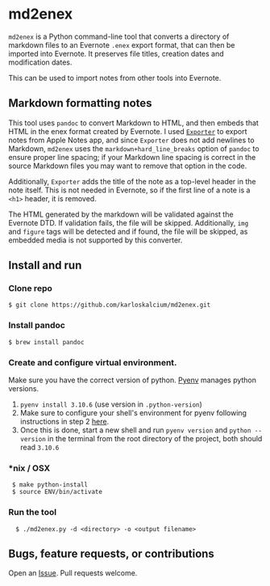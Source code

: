 # md2enex
`md2enex` is a Python command-line tool that converts a directory of markdown files to an Evernote `.enex` export format, that can then be imported into Evernote. It preserves file titles, creation dates and modification dates.

This can be used to import notes from other tools into Evernote.

## Markdown formatting notes
This tool uses `pandoc` to convert Markdown to HTML, and then embeds that HTML in the enex format created by Evernote. I used [`Exporter`](https://apps.apple.com/us/app/exporter/id1099120373?mt=12) to export notes from Apple Notes app, and since `Exporter` does not add newlines to Markdown, `md2enex` uses the `markdown+hard_line_breaks` option of `pandoc` to ensure proper line spacing; if your Markdown line spacing is correct in the source Markdown files you may want to remove that option in the code.

Additionally, `Exporter` adds the title of the note as a top-level header in the note itself. This is not needed in Evernote, so if the first line of a note is a `<h1>` header, it is removed.

The HTML generated by the markdown will be validated against the Evernote DTD. If validation fails, the file will be skipped. Additionally, `img` and `figure` tags will be detected and if found, the file will be skipped, as embedded media is not supported by this converter.

## Install and run

### Clone repo
  `$ git clone https://github.com/karloskalcium/md2enex.git`

### Install pandoc
  `$ brew install pandoc`

### Create and configure virtual environment.
Make sure you have the correct version of python. [Pyenv](https://github.com/pyenv/pyenv) manages python versions.
  1. `pyenv install 3.10.6` (use version in `.python-version`)
  2. Make sure to configure your shell's environment for pyenv following instructions in step 2
    [here](https://github.com/pyenv/pyenv#basic-github-checkout).
  3. Once this is done, start a new shell and run `pyenv version` and `python --version` in the terminal from the root directory of the project, both should read `3.10.6`

### *nix / OSX
 ```
  $ make python-install
  $ source ENV/bin/activate
 ```

### Run the tool
```
  $ ./md2enex.py -d <directory> -o <output filename>
```

## Bugs, feature requests, or contributions
Open an [Issue](https://github.com/karloskalcium/md2enex/issues). Pull requests welcome.
